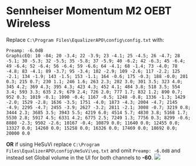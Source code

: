 # Sennheiser Momentum M2 OEBT Wireless
Replace `C:\Program Files\EqualizerAPO\config\config.txt` with:
```
Preamp: -6.0dB
GraphicEQ: 10 -84; 20 -3.4; 22 -3.9; 23 -4.1; 25 -4.5; 26 -4.7; 28 -5.1; 30 -5.3; 32 -5.5; 35 -5.8; 37 -5.9; 40 -6.2; 42 -6.3; 45 -6.4; 49 -6.4; 52 -6.4; 56 -6.4; 59 -6.6; 64 -4.1; 68 -1.4; 73 -4.0; 78 -4.8; 83 -4.1; 89 -3.7; 95 -3.4; 102 -2.9; 109 -2.6; 117 -2.2; 125 -2.1; 134 -1.9; 143 -1.5; 153 -1.1; 164 -0.6; 175 -0.3; 188 -0.0; 201 0.3; 215 0.7; 230 1.1; 246 1.6; 263 2.3; 282 3.0; 301 3.5; 323 4.0; 345 4.2; 369 4.3; 395 4.3; 423 4.3; 452 4.1; 484 3.8; 518 3.5; 554 3.4; 593 3.3; 635 2.9; 679 2.4; 726 2.0; 777 1.7; 832 1.2; 890 0.7; 952 0.3; 1019 -0.1; 1090 -0.4; 1167 -0.5; 1248 -0.8; 1336 -1.3; 1429 -2.0; 1529 -2.8; 1636 -3.5; 1751 -4.0; 1873 -4.3; 2004 -4.7; 2145 -4.9; 2295 -4.7; 2455 -3.9; 2627 -3.2; 2811 -2.1; 3008 -0.7; 3219 0.8; 3444 2.3; 3685 3.5; 3943 5.5; 4219 6.0; 4514 5.7; 4830 3.8; 5168 1.7; 5530 2.8; 5917 4.5; 6331 4.2; 6775 2.5; 7249 1.3; 7756 0.3; 8299 -0.6; 8880 -2.3; 9502 -2.6; 10167 -0.4; 10879 0.0; 11640 0.0; 12455 0.0; 13327 0.0; 14260 0.0; 15258 0.0; 16326 0.0; 17469 0.0; 18692 0.0; 20000 0.0
```
**OR** if using HeSuVi replace `C:\Program Files\EqualizerAPO\config\HeSuVi\eq.txt` and omit `Preamp: -6.0dB` and instead set Global volume in the UI for both channels to **-60**.
![](https://raw.githubusercontent.com/jaakkopasanen/AutoEq/master/results/SBAF-Serious/innerfidelity/onear/Sennheiser%20Momentum%20M2%20OEBT%20Wireless/Sennheiser%20Momentum%20M2%20OEBT%20Wireless.png)